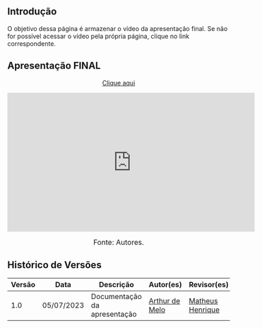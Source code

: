 ## Introdução

O objetivo dessa página é armazenar o vídeo da apresentação final. Se não for possível acessar o vídeo pela própria página, clique no link correspondente.

## Apresentação FINAL
<p style="text-align: center"><a href="https://www.youtube.com/embed/s2IkvaY3WVY" target="blanket">Clique aqui</a></p>

<p style="text-align: center"><iframe width="560" height="315" src="https://www.youtube.com/embed/s2IkvaY3WVY" title="YouTube video player" frameborder="0" allow="accelerometer; autoplay; clipboard-write; encrypted-media; gyroscope; picture-in-picture; web-share" allowfullscreen></iframe></p>

<font size="3"><p style="text-align: center">Fonte: Autores.</p></font>

## Histórico de Versões

Versão  | Data | Descrição | Autor(es) | Revisor(es)
-------- | ------ | ------ | ---------- | ----------
1.0 | 05/07/2023 | Documentação da apresentação | [Arthur de Melo](https://github.com/arthurmlv) | [Matheus Henrique](https://github.com/mathonaut)